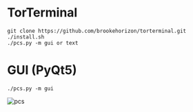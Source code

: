 # TorTerminal


```
git clone https://github.com/brookehorizon/torterminal.git
./install.sh
./pcs.py -m gui or text
```

# GUI (PyQt5)
```
./pcs.py -m gui
```
![pcs](https://user-images.githubusercontent.com/86805843/181652108-061203a7-bf5b-46f5-b644-d34ae9867e76.png)
